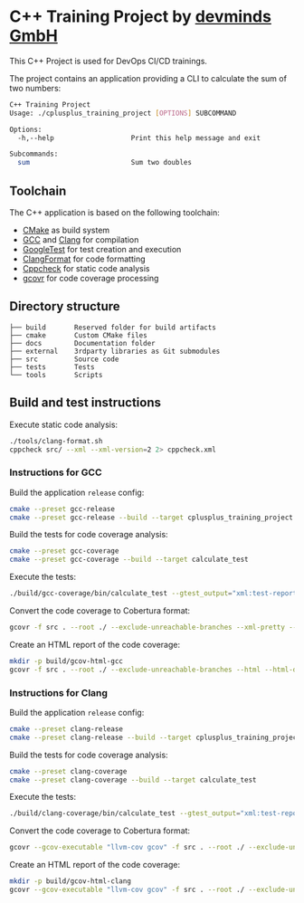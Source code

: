 # C++ Training Project by [devminds GmbH](https://devminds.ch)

This C++ Project is used for DevOps CI/CD trainings.

The project contains an application providing a CLI to calculate the sum of two numbers:

```bash
C++ Training Project
Usage: ./cplusplus_training_project [OPTIONS] SUBCOMMAND

Options:
  -h,--help                   Print this help message and exit

Subcommands:
  sum                         Sum two doubles
```


## Toolchain

The C++ application is based on the following toolchain:

* [CMake](https://cmake.org/) as build system
* [GCC](https://gcc.gnu.org/) and [Clang](https://clang.llvm.org/) for compilation
* [GoogleTest](https://github.com/google/googletest) for test creation and execution
* [ClangFormat](https://clang.llvm.org/docs/ClangFormat.html) for code formatting
* [Cppcheck](https://cppcheck.sourceforge.io/) for static code analysis
* [gcovr](https://gcovr.com/en/stable/) for code coverage processing


## Directory structure

```
├── build       Reserved folder for build artifacts
├── cmake       Custom CMake files
├── docs        Documentation folder
├── external    3rdparty libraries as Git submodules
├── src         Source code
├── tests       Tests
└── tools       Scripts
```


## Build and test instructions

Execute static code analysis:

```bash
./tools/clang-format.sh
cppcheck src/ --xml --xml-version=2 2> cppcheck.xml
```


### Instructions for GCC

Build the application `release` config:

```bash
cmake --preset gcc-release
cmake --preset gcc-release --build --target cplusplus_training_project
```

Build the tests for code coverage analysis:

```bash
cmake --preset gcc-coverage
cmake --preset gcc-coverage --build --target calculate_test
```

Execute the tests:

```bash
./build/gcc-coverage/bin/calculate_test --gtest_output="xml:test-report-gcc.xml"
```

Convert the code coverage to Cobertura format:

```bash
gcovr -f src . --root ./ --exclude-unreachable-branches --xml-pretty --print-summary -o "coverage-gcc.xml"
```

Create an HTML report of the code coverage:

```bash
mkdir -p build/gcov-html-gcc
gcovr -f src . --root ./ --exclude-unreachable-branches --html --html-details -o "build/gcov-html-gcc/index.html"
```


### Instructions for Clang

Build the application `release` config:

```bash
cmake --preset clang-release
cmake --preset clang-release --build --target cplusplus_training_project
```


Build the tests for code coverage analysis:

```bash
cmake --preset clang-coverage
cmake --preset clang-coverage --build --target calculate_test
```

Execute the tests:

```bash
./build/clang-coverage/bin/calculate_test --gtest_output="xml:test-report-clang.xml"
```

Convert the code coverage to Cobertura format:

```bash
gcovr --gcov-executable "llvm-cov gcov" -f src . --root ./ --exclude-unreachable-branches --xml-pretty --print-summary -o "coverage-clang.xml"
```

Create an HTML report of the code coverage:

```bash
mkdir -p build/gcov-html-clang
gcovr --gcov-executable "llvm-cov gcov" -f src . --root ./ --exclude-unreachable-branches --html --html-details -o "build/gcov-html-clang/index.html"
```

